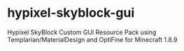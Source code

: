 # hypixel-skyblock-gui
Hypixel SkyBlock Custom GUI Resource Pack using Templarian/MaterialDesign and OptiFine for Minecraft 1.8.9
